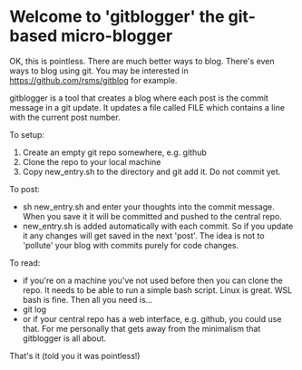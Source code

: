 #    Welcome to 'gitblogger' the git-based micro-blogger
 
OK, this is pointless. There are much better ways to blog. There's even ways
to blog using git. You may be interested in https://github.com/rsms/gitblog
for example. 

gitblogger is a tool that creates a blog where each post is the commit message
in a git update. It updates a file called FILE which contains a line with the
current post number. 

To setup:
 
1. Create an empty git repo somewhere, e.g. github
2. Clone the repo to your local machine
3. Copy new_entry.sh to the directory and git add it. Do not commit yet. 

To post:

- sh new_entry.sh and enter your thoughts into the commit message. When you save it it will be committed and pushed to the central repo. 
- new_entry.sh is added automatically with each commit. So if you update it any changes will get saved in the next 'post'. The idea is not to 'pollute' your blog with commits purely for code changes. 

To read:

- if you're on a machine you've not used before then you can clone the repo. It needs to be able to run a simple bash script. Linux is great. WSL bash is fine. Then all you need is...
- git log     
- or if your central repo has a web interface, e.g. github, you could use that. For me personally that gets away from the minimalism that gitblogger is all about.

That's it (told you it was pointless!)
